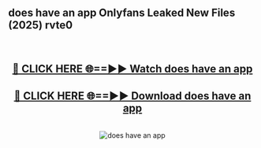 <h2>does have an app Onlyfans Leaked New Files (2025) rvte0</h2>
<br>
<div align="center">
<h2><a href="https://mediafiles.top/does_have_an_app&ref=git" rel="nofollow">🔴 CLICK HERE 🌐==►► Watch does have an app</a></h2>
<h2><a href="https://mediafiles.top/does_have_an_app&ref=git" rel="nofollow">🔴 CLICK HERE 🌐==►► Download does have an app</a></h2>
<br>
<a href="https://mediafiles.top/does_have_an_app&ref=git" rel="nofollow" data-target="animated-image.originalLink"><img src="https://i.ibb.co.com/xMMVF88/686577567.gif" alt="does have an app" style="max-width: 100%; display: inline-block;" data-target="animated-image.originalImage"></a>
</div>
<br>
<br>